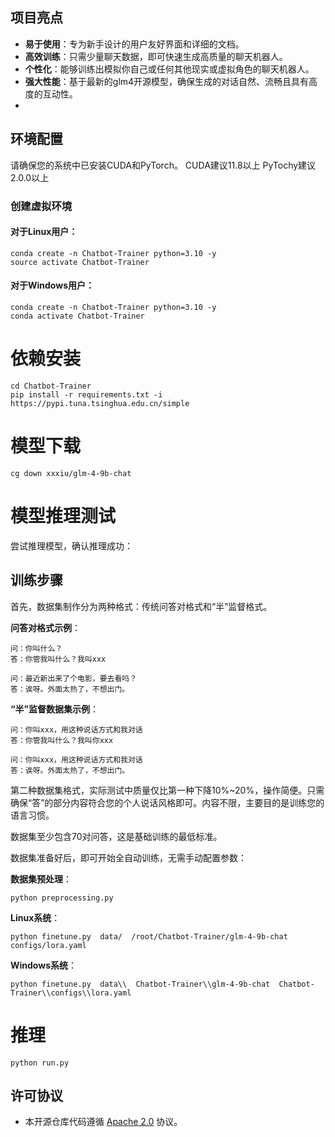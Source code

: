 ## 项目亮点

- **易于使用**：专为新手设计的用户友好界面和详细的文档。
- **高效训练**：只需少量聊天数据，即可快速生成高质量的聊天机器人。
- **个性化**：能够训练出模拟你自己或任何其他现实或虚拟角色的聊天机器人。
- **强大性能**：基于最新的glm4开源模型，确保生成的对话自然、流畅且具有高度的互动性。
- 
## 环境配置

请确保您的系统中已安装CUDA和PyTorch。
CUDA建议11.8以上
PyTochy建议2.0.0以上

### 创建虚拟环境

#### 对于Linux用户：
```
conda create -n Chatbot-Trainer python=3.10 -y
source activate Chatbot-Trainer
```

#### 对于Windows用户：
```
conda create -n Chatbot-Trainer python=3.10 -y
conda activate Chatbot-Trainer
```

# 依赖安装
```
cd Chatbot-Trainer
pip install -r requirements.txt -i https://pypi.tuna.tsinghua.edu.cn/simple
```

# 模型下载
```
cg down xxxiu/glm-4-9b-chat
```

# 模型推理测试
尝试推理模型，确认推理成功：

## 训练步骤

首先，数据集制作分为两种格式：传统问答对格式和“半”监督格式。

**问答对格式示例**：
```
问：你叫什么？
答：你管我叫什么？我叫xxx

问：最近新出来了个电影，要去看吗？
答：诶呀。外面太热了，不想出门。
```

**“半”监督数据集示例**：
```
问：你叫xxx，用这种说话方式和我对话
答：你管我叫什么？我叫你xxx

问：你叫xxx，用这种说话方式和我对话
答：诶呀。外面太热了，不想出门。
```

第二种数据集格式，实际测试中质量仅比第一种下降10%~20%，操作简便。只需确保“答”的部分内容符合您的个人说话风格即可。内容不限，主要目的是训练您的语言习惯。

数据集至少包含70对问答，这是基础训练的最低标准。

数据集准备好后，即可开始全自动训练，无需手动配置参数：

**数据集预处理**：
```
python preprocessing.py
```

**Linux系统**：
```
python finetune.py  data/  /root/Chatbot-Trainer/glm-4-9b-chat  configs/lora.yaml
```

**Windows系统**：
```
python finetune.py  data\\  Chatbot-Trainer\\glm-4-9b-chat  Chatbot-Trainer\\configs\\lora.yaml
```

# 推理
```
python run.py
```

## 许可协议

+ 本开源仓库代码遵循 [Apache 2.0](LICENSE) 协议。
